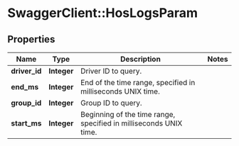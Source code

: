# SwaggerClient::HosLogsParam

## Properties
Name | Type | Description | Notes
------------ | ------------- | ------------- | -------------
**driver_id** | **Integer** | Driver ID to query. | 
**end_ms** | **Integer** | End of the time range, specified in milliseconds UNIX time. | 
**group_id** | **Integer** | Group ID to query. | 
**start_ms** | **Integer** | Beginning of the time range, specified in milliseconds UNIX time. | 


